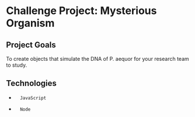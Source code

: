 # Challenge Project: Mysterious Organism
## Project Goals

To create objects that simulate the DNA of P. aequor for your research team to study.


## Technologies

* 		JavaScript
* 		Node



